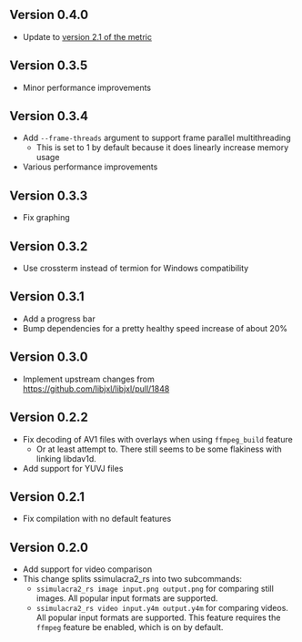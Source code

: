 ## Version 0.4.0

- Update to [version 2.1 of the metric](https://github.com/cloudinary/ssimulacra2/compare/v2.0...v2.1)

## Version 0.3.5

- Minor performance improvements

## Version 0.3.4

- Add `--frame-threads` argument to support frame parallel multithreading
  - This is set to 1 by default because it does linearly increase memory usage
- Various performance improvements

## Version 0.3.3

- Fix graphing

## Version 0.3.2

- Use crossterm instead of termion for Windows compatibility

## Version 0.3.1

- Add a progress bar
- Bump dependencies for a pretty healthy speed increase of about 20%

## Version 0.3.0

- Implement upstream changes from https://github.com/libjxl/libjxl/pull/1848

## Version 0.2.2

- Fix decoding of AV1 files with overlays when using `ffmpeg_build` feature
  - Or at least attempt to. There still seems to be some flakiness with linking libdav1d.
- Add support for YUVJ files

## Version 0.2.1

- Fix compilation with no default features

## Version 0.2.0

- Add support for video comparison
- This change splits ssimulacra2_rs into two subcommands:
  - `ssimulacra2_rs image input.png output.png` for comparing still images. All popular input formats are supported.
  - `ssimulacra2_rs video input.y4m output.y4m` for comparing videos. All popular input formats are supported. This feature requires the `ffmpeg` feature be enabled, which is on by default.
